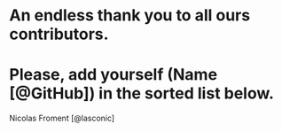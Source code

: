 # An endless thank you to all ours contributors.
# Please, add yourself (Name [@GitHub]) in the sorted list below.
Nicolas Froment [@lasconic]
